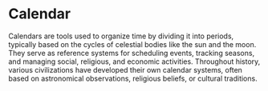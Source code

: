 # Calendar

Calendars are tools used to organize time by dividing it into periods, typically based on the cycles of celestial bodies like the sun and the moon. They serve as reference systems for scheduling events, tracking seasons, and managing social, religious, and economic activities. Throughout history, various civilizations have developed their own calendar systems, often based on astronomical observations, religious beliefs, or cultural traditions.
